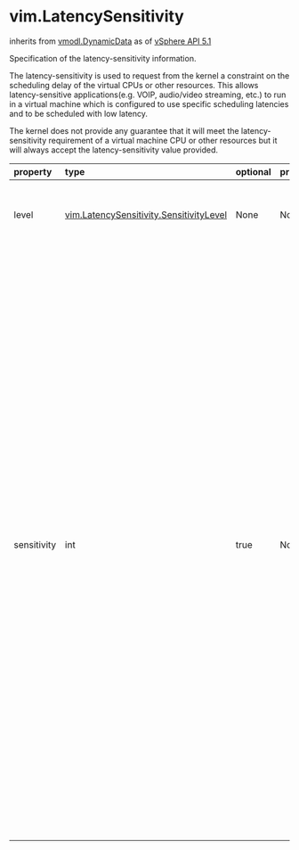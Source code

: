 vim.LatencySensitivity
======================
inherits from [vmodl.DynamicData](docs/vmodl.DynamicData.md)
as of [vSphere API 5.1](vim.version.md#vim.version.version8)


Specification of the latency-sensitivity information.   <p />   The latency-sensitivity is used to request from the kernel a constraint   on the scheduling delay of the virtual CPUs or other resources. This allows   latency-sensitive applications(e.g. VOIP, audio/video streaming, etc.) to run   in a virtual machine which is configured to use specific scheduling   latencies and to be scheduled with low latency.   <p />   The kernel does not provide any guarantee that it will meet the   latency-sensitivity requirement of a virtual machine CPU or other resources   but it will always accept the latency-sensitivity value provided.

| property | type | optional | priv | desc |
|:---------|:-----|:---------|:-----|:-----|
| level | [vim.LatencySensitivity.SensitivityLevel](vim.LatencySensitivity.SensitivityLevel.md "vim.LatencySensitivity.SensitivityLevel") | None | None | The nominal latency-sensitive level of the application. |
| sensitivity | int | true | None | The custom absolute latency-sensitivity value of the application.   This value will be used only when the latency-sensitivity   <a href="vim.LatencySensitivity.md#level">level</a> property is is set to   <code>custom</code>. It is ignored in all other cases.   <p />   The unit of this value is micro-seconds and the application is more   latency sensitive when this value is smaller. For example, if the   absolute latency-sensitivity is 2000us, the kernel will   try to schedule the virtual machine in a way so that its scheduling   latency is not more than 2ms. |


